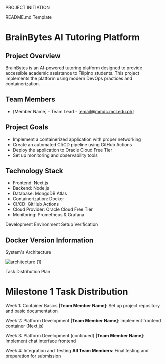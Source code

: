 PROJECT INITIATION


README.md Template


# BrainBytes AI Tutoring Platform

## Project Overview
BrainBytes is an AI-powered tutoring platform designed to provide accessible academic assistance to Filipino students. This project implements the platform using modern DevOps practices and containerization.

## Team Members
- [Member Name] - Team Lead - [email@mmdc.mcl.edu.ph]


## Project Goals
- Implement a containerized application with proper networking
- Create an automated CI/CD pipeline using GitHub Actions
- Deploy the application to Oracle Cloud Free Tier
- Set up monitoring and observability tools

## Technology Stack
- Frontend: Next.js
- Backend: Node.js
- Database: MongoDB Atlas
- Containerization: Docker
- CI/CD: GitHub Actions
- Cloud Provider: Oracle Cloud Free Tier
- Monitoring: Prometheus & Grafana




Development Environment Setup Verification



## Docker Version Information

System's Architecture

![architecture (1)](https://github.com/user-attachments/assets/c94ad0c1-49f7-4050-af37-b028ff57b3b3)

Task Distribution Plan


# Milestone 1 Task Distribution

Week 1: Container Basics
**[Team Member Name]**: Set up project repository and basic documentation

Week 2: Platform Development
**[Team Member Name]**: Implement frontend container (Next.js)



Week 3: Platform Development (continued)
**[Team Member Name]**: Implement chat interface frontend

Week 4: Integration and Testing
**All Team Members**: Final testing and preparation for submission

